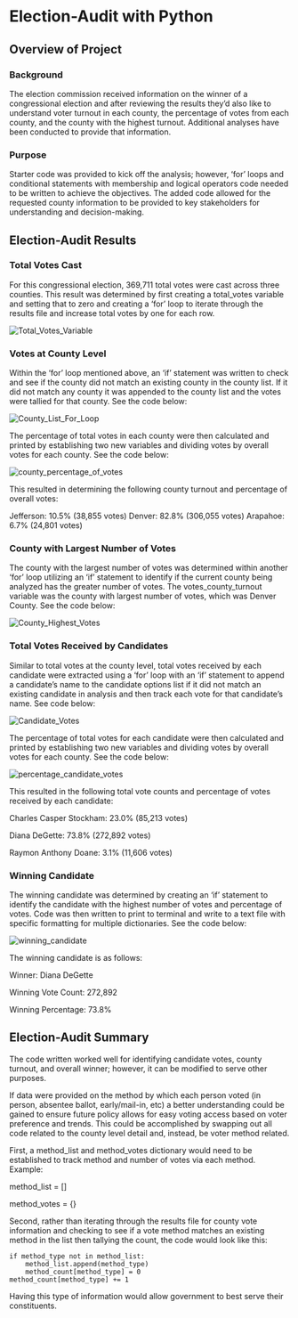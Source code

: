 # Election-Audit with Python

## Overview of Project

### Background
The election commission received information on the winner of a congressional election and after reviewing the results they’d also like to understand voter turnout in each county, the percentage of votes from each county, and the county with the highest turnout.  Additional analyses have been conducted to provide that information.

### Purpose
Starter code was provided to kick off the analysis; however, ‘for’ loops and conditional statements with membership and logical operators code needed to be written to achieve the objectives.  The added code allowed for the requested county information to be provided to key stakeholders for understanding and decision-making.

## Election-Audit Results

### Total Votes Cast
For this congressional election, 369,711 total votes were cast across three counties.  This result was determined by first creating a total_votes variable and setting that to zero and creating a ‘for’ loop to iterate through the results file and increase total votes by one for each row.

![Total_Votes_Variable](https://user-images.githubusercontent.com/80165223/114238831-db408380-994a-11eb-8a6f-6fee851876ff.png)



### Votes at County Level
Within the ‘for’ loop mentioned above, an ‘if’ statement was written to check and see if the county did not match an existing county in the county list.  If it did not match any county it was appended to the county list and the votes were tallied for that county.  See the code below:  


![County_List_For_Loop](https://user-images.githubusercontent.com/80165223/114238907-f57a6180-994a-11eb-99ca-0e36bce5cf24.png)



The percentage of total votes in each county were then calculated and printed by establishing two new variables and dividing votes by overall votes for each county.  See the code below: 


![county_percentage_of_votes](https://user-images.githubusercontent.com/80165223/114238948-01662380-994b-11eb-9852-340b4d2723b3.png)


This resulted in determining the following county turnout and percentage of overall votes:

Jefferson:  10.5% (38,855 votes)
Denver:  82.8% (306,055 votes)
Arapahoe:  6.7% (24,801 votes)

### County with Largest Number of Votes
The county with the largest number of votes was determined within another ‘for’ loop utilizing an ‘if’ statement to identify if the current county being analyzed has the greater number of votes.  The votes_county_turnout variable was the county with largest number of votes, which was Denver County.  See the code below:


![County_Highest_Votes](https://user-images.githubusercontent.com/80165223/114238988-117e0300-994b-11eb-9dd3-5c63d1998f8f.png)


### Total Votes Received by Candidates
Similar to total votes at the county level, total votes received by each candidate were extracted using a ‘for’ loop with an ‘if’ statement to append a candidate’s name to the candidate options list if it did not match an existing candidate in analysis and then track each vote for that candidate’s name.  See code below:


![Candidate_Votes](https://user-images.githubusercontent.com/80165223/114239027-222e7900-994b-11eb-899b-378f8302901d.png)


The percentage of total votes for each candidate were then calculated and printed by establishing two new variables and dividing votes by overall votes for each county.  See the code below: 


![percentage_candidate_votes](https://user-images.githubusercontent.com/80165223/114239087-35414900-994b-11eb-9631-071166f6d26b.png)


This resulted in the following total vote counts and percentage of votes received by each candidate:

Charles Casper Stockham: 23.0% (85,213 votes)

Diana DeGette: 73.8% (272,892 votes)

Raymon Anthony Doane: 3.1% (11,606 votes)


### Winning Candidate
The winning candidate was determined by creating an ‘if’ statement to identify the candidate with the highest number of votes and percentage of votes.  Code was then written to print to terminal and write to a text file with specific formatting for multiple dictionaries.  See the code below:


![winning_candidate](https://user-images.githubusercontent.com/80165223/114239143-4a1ddc80-994b-11eb-9e05-a1c2238f36f0.png)


The winning candidate is as follows:

Winner: Diana DeGette

Winning Vote Count: 272,892

Winning Percentage: 73.8%

## Election-Audit Summary

The code written worked well for identifying candidate votes, county turnout, and overall winner; however, it can be modified to serve other purposes.  

If data were provided on the method by which each person voted (in person, absentee ballot, early/mail-in, etc) a better understanding could be gained to ensure future policy allows for easy voting access based on voter preference and trends.  This could be accomplished by swapping out all code related to the county level detail and, instead, be voter method related. 

First,  a method_list and method_votes dictionary would need to be established to track method and number of votes via each method.  Example:

method_list = []

method_votes = {}

Second, rather than iterating through the results file for county vote information and checking to see if a vote method matches an existing method in the list then tallying the count, the code would look like this:

	if method_type not in method_list:
		method_list.append(method_type)
		method_count[method_type] = 0
	method_count[method_type] += 1

Having this type of information would allow government to best serve their constituents.	

